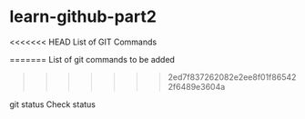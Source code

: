 # learn-github-part2

<<<<<<< HEAD
List of GIT Commands

=======
List of git commands to be added
>>>>>>> 2ed7f837262082e2ee8f01f865422f6489e3604a

git status       Check status


